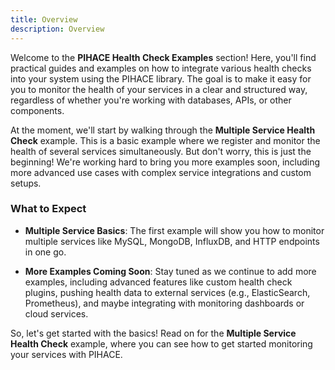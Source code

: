 ```yaml
---
title: Overview
description: Overview
---
```


Welcome to the **PIHACE Health Check Examples** section! Here, you'll find practical guides and examples on how to integrate various health checks into your system using the PIHACE library. The goal is to make it easy for you to monitor the health of your services in a clear and structured way, regardless of whether you're working with databases, APIs, or other components.

At the moment, we'll start by walking through the **Multiple Service Health Check** example. This is a basic example where we register and monitor the health of several services simultaneously. But don't worry, this is just the beginning! We're working hard to bring you more examples soon, including more advanced use cases with complex service integrations and custom setups.

### What to Expect

-   **Multiple Service Basics**: The first example will show you how to monitor multiple services like MySQL, MongoDB, InfluxDB, and HTTP endpoints in one go.

-   **More Examples Coming Soon**: Stay tuned as we continue to add more examples, including advanced features like custom health check plugins, pushing health data to external services (e.g., ElasticSearch, Prometheus), and maybe integrating with monitoring dashboards or cloud services.

So, let's get started with the basics! Read on for the **Multiple Service Health Check** example, where you can see how to get started monitoring your services with PIHACE.